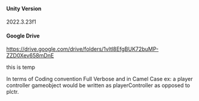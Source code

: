 #### Unity Version
2022.3.23f1

#### Google Drive
https://drive.google.com/drive/folders/1vltl8EfgBUK72buMP-ZZD0Xev658mDnE


this is temp

In terms of Coding convention
Full Verbose and in Camel Case
ex:
a player controller gameobject would be written as playerController as opposed to plctr.
